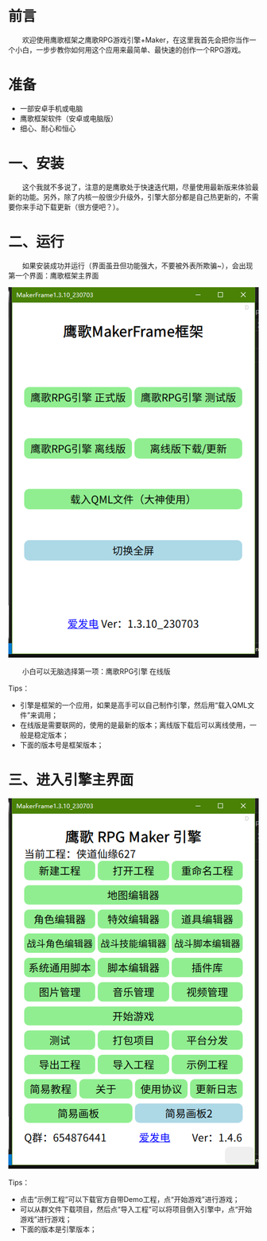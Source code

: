 # 前言

&emsp;&emsp;欢迎使用鹰歌框架之鹰歌RPG游戏引擎+Maker，在这里我首先会把你当作一个小白，一步步教你如何用这个应用来最简单、最快速的创作一个RPG游戏。

# 准备

* 一部安卓手机或电脑
* 鹰歌框架软件（安卓或电脑版）
* 细心、耐心和恒心

# 一、安装

&emsp;&emsp;这个我就不多说了，注意的是鹰歌处于快速迭代期，尽量使用最新版来体验最新的功能。另外，除了内核一般很少升级外，引擎大部分都是自己热更新的，不需要你来手动下载更新（很方便吧？）。

# 二、运行

&emsp;&emsp;如果安装成功并运行（界面虽丑但功能强大，不要被外表所欺骗~），会出现第一个界面：鹰歌框架主界面

![1688900718680](image/main/1688900858750.png)

&emsp;&emsp;小白可以无脑选择第一项：鹰歌RPG引擎 在线版

Tips：

* 引擎是框架的一个应用，如果是高手可以自己制作引擎，然后用“载入QML文件”来调用；
* 在线版是需要联网的，使用的是最新的版本；离线版下载后可以离线使用，一般是稳定版本；
* 下面的版本号是框架版本；

# 三、进入引擎主界面

  ![1688900991409](image/main/1688900991409.png)

Tips：

* 点击“示例工程”可以下载官方自带Demo工程，点“开始游戏”进行游戏；
* 可以从群文件下载项目，然后点“导入工程”可以将项目倒入引擎中，点“开始游戏”进行游戏；
* 下面的版本是引擎版本；
